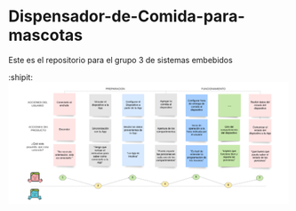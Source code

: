 # Dispensador-de-Comida-para-mascotas
Este es el repositorio para el grupo 3 de sistemas embebidos

 :shipit:
![Screenshot](/Imagenes/Imagen1.png)
